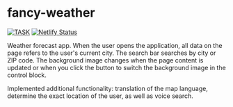 # fancy-weather

[![TASK](https://img.shields.io/badge/-TASK-green?style=flat)](https://github.com/rolling-scopes-school/tasks/blob/master/tasks/stage-0/fancy-weather.md)
[![Netlify Status](https://api.netlify.com/api/v1/badges/568431b5-d7b0-4507-a9ba-05a0007128cd/deploy-status)](https://sergey-fancy-weather.netlify.app)

Weather forecast app. When the user opens the application, all data on the page refers to the user's current city. The search bar searches by city or ZIP code. The background image changes when the page content is updated or when you click the button to switch the background image in the control block.

Implemented additional functionality: translation of the map language, determine the exact location of the user, as well as voice search.
